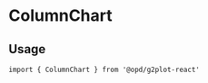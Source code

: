 # ColumnChart

## Usage

```tsx | pure
import { ColumnChart } from '@opd/g2plot-react'
```

<API src="../../src/plots/column/index.tsx" />
